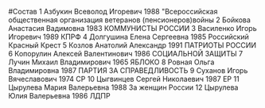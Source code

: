 #Состав
1 Азбукин Всеволод Игоревич 1988 \"Всероссийская общественная организация ветеранов (пенсионеров)войны
2 Бойкова Анастасия Вадимовна 1983 КОММУНИСТЫ РОССИИ
3 Василенко Игорь Игоревич 1989 КПРФ
4 Долгушина Елена Сергеевна 1985 Российский Красный Крест
5 Козлов Анатолий Александр 1991 ПАТРИОТЫ РОССИИ
6 Копорулин Алексей Валентинович 1986 СОЦИАЛЬНОЙ ЗАЩИТЫ
7 Лучин Михаил Владимирович 1965 ЯБЛОКО
8 Ровная Ольга Владимировна 1987 ПАРТИЯ ЗА СПРАВЕДЛИВОСТЬ
9 Суханов Игорь Вячеславович 1974 СР
10 Цыгвинцев Сергей Николаевич 1987 ЕР
11 Цырулева Мария Валерьевна 1988 За женщин России
12 Цырулева Юлия Валерьевна 1986 ЛДПР
